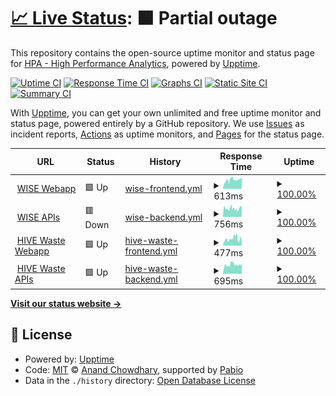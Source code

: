 # [📈 Live Status](https://status.wise.hpa.ai): <!--live status--> **🟧 Partial outage**

This repository contains the open-source uptime monitor and status page for [HPA - High Performance Analytics](https://hpa.ai), powered by [Upptime](https://github.com/upptime/upptime).

[![Uptime CI](https://github.com/high-performance-analytics/hpa-uptime/workflows/Uptime%20CI/badge.svg)](https://github.com/high-performance-analytics/hpa-uptime/actions?query=workflow%3A%22Uptime+CI%22)
[![Response Time CI](https://github.com/high-performance-analytics/hpa-uptime/workflows/Response%20Time%20CI/badge.svg)](https://github.com/high-performance-analytics/hpa-uptime/actions?query=workflow%3A%22Response+Time+CI%22)
[![Graphs CI](https://github.com/high-performance-analytics/hpa-uptime/workflows/Graphs%20CI/badge.svg)](https://github.com/high-performance-analytics/hpa-uptime/actions?query=workflow%3A%22Graphs+CI%22)
[![Static Site CI](https://github.com/high-performance-analytics/hpa-uptime/workflows/Static%20Site%20CI/badge.svg)](https://github.com/high-performance-analytics/hpa-uptime/actions?query=workflow%3A%22Static+Site+CI%22)
[![Summary CI](https://github.com/high-performance-analytics/hpa-uptime/workflows/Summary%20CI/badge.svg)](https://github.com/high-performance-analytics/hpa-uptime/actions?query=workflow%3A%22Summary+CI%22)

With [Upptime](https://upptime.js.org), you can get your own unlimited and free uptime monitor and status page, powered entirely by a GitHub repository. We use [Issues](https://github.com/high-performance-analytics/hpa-uptime/issues) as incident reports, [Actions](https://github.com/high-performance-analytics/hpa-uptime/actions) as uptime monitors, and [Pages](https://status.wise.hpa.ai) for the status page.

<!--start: status pages-->
<!-- This summary is generated by Upptime (https://github.com/upptime/upptime) -->
<!-- Do not edit this manually, your changes will be overwritten -->
<!-- prettier-ignore -->
| URL | Status | History | Response Time | Uptime |
| --- | ------ | ------- | ------------- | ------ |
| <img alt="" src="https://icons.duckduckgo.com/ip3/wise.hpa.ai.ico" height="13"> [WISE Webapp](https://wise.hpa.ai) | 🟩 Up | [wise-frontend.yml](https://github.com/high-performance-analytics/hpa-uptime/commits/HEAD/history/wise-frontend.yml) | <details><summary><img alt="Response time graph" src="./graphs/wise-frontend/response-time-week.png" height="20"> 613ms</summary><br><a href="https://status.hpa.ai/history/wise-frontend"><img alt="Response time 546" src="https://img.shields.io/endpoint?url=https%3A%2F%2Fraw.githubusercontent.com%2Fhigh-performance-analytics%2Fhpa-uptime%2FHEAD%2Fapi%2Fwise-frontend%2Fresponse-time.json"></a><br><a href="https://status.hpa.ai/history/wise-frontend"><img alt="24-hour response time 271" src="https://img.shields.io/endpoint?url=https%3A%2F%2Fraw.githubusercontent.com%2Fhigh-performance-analytics%2Fhpa-uptime%2FHEAD%2Fapi%2Fwise-frontend%2Fresponse-time-day.json"></a><br><a href="https://status.hpa.ai/history/wise-frontend"><img alt="7-day response time 613" src="https://img.shields.io/endpoint?url=https%3A%2F%2Fraw.githubusercontent.com%2Fhigh-performance-analytics%2Fhpa-uptime%2FHEAD%2Fapi%2Fwise-frontend%2Fresponse-time-week.json"></a><br><a href="https://status.hpa.ai/history/wise-frontend"><img alt="30-day response time 695" src="https://img.shields.io/endpoint?url=https%3A%2F%2Fraw.githubusercontent.com%2Fhigh-performance-analytics%2Fhpa-uptime%2FHEAD%2Fapi%2Fwise-frontend%2Fresponse-time-month.json"></a><br><a href="https://status.hpa.ai/history/wise-frontend"><img alt="1-year response time 546" src="https://img.shields.io/endpoint?url=https%3A%2F%2Fraw.githubusercontent.com%2Fhigh-performance-analytics%2Fhpa-uptime%2FHEAD%2Fapi%2Fwise-frontend%2Fresponse-time-year.json"></a></details> | <details><summary><a href="https://status.hpa.ai/history/wise-frontend">100.00%</a></summary><a href="https://status.hpa.ai/history/wise-frontend"><img alt="All-time uptime 100.00%" src="https://img.shields.io/endpoint?url=https%3A%2F%2Fraw.githubusercontent.com%2Fhigh-performance-analytics%2Fhpa-uptime%2FHEAD%2Fapi%2Fwise-frontend%2Fuptime.json"></a><br><a href="https://status.hpa.ai/history/wise-frontend"><img alt="24-hour uptime 100.00%" src="https://img.shields.io/endpoint?url=https%3A%2F%2Fraw.githubusercontent.com%2Fhigh-performance-analytics%2Fhpa-uptime%2FHEAD%2Fapi%2Fwise-frontend%2Fuptime-day.json"></a><br><a href="https://status.hpa.ai/history/wise-frontend"><img alt="7-day uptime 100.00%" src="https://img.shields.io/endpoint?url=https%3A%2F%2Fraw.githubusercontent.com%2Fhigh-performance-analytics%2Fhpa-uptime%2FHEAD%2Fapi%2Fwise-frontend%2Fuptime-week.json"></a><br><a href="https://status.hpa.ai/history/wise-frontend"><img alt="30-day uptime 100.00%" src="https://img.shields.io/endpoint?url=https%3A%2F%2Fraw.githubusercontent.com%2Fhigh-performance-analytics%2Fhpa-uptime%2FHEAD%2Fapi%2Fwise-frontend%2Fuptime-month.json"></a><br><a href="https://status.hpa.ai/history/wise-frontend"><img alt="1-year uptime 100.00%" src="https://img.shields.io/endpoint?url=https%3A%2F%2Fraw.githubusercontent.com%2Fhigh-performance-analytics%2Fhpa-uptime%2FHEAD%2Fapi%2Fwise-frontend%2Fuptime-year.json"></a></details>
| <img alt="" src="https://wise.hpa.ai/favicon.ico" height="13"> [WISE APIs](https://wise-api.hpa.ai/hally/health) | 🟥 Down | [wise-backend.yml](https://github.com/high-performance-analytics/hpa-uptime/commits/HEAD/history/wise-backend.yml) | <details><summary><img alt="Response time graph" src="./graphs/wise-backend/response-time-week.png" height="20"> 756ms</summary><br><a href="https://status.hpa.ai/history/wise-backend"><img alt="Response time 885" src="https://img.shields.io/endpoint?url=https%3A%2F%2Fraw.githubusercontent.com%2Fhigh-performance-analytics%2Fhpa-uptime%2FHEAD%2Fapi%2Fwise-backend%2Fresponse-time.json"></a><br><a href="https://status.hpa.ai/history/wise-backend"><img alt="24-hour response time 716" src="https://img.shields.io/endpoint?url=https%3A%2F%2Fraw.githubusercontent.com%2Fhigh-performance-analytics%2Fhpa-uptime%2FHEAD%2Fapi%2Fwise-backend%2Fresponse-time-day.json"></a><br><a href="https://status.hpa.ai/history/wise-backend"><img alt="7-day response time 756" src="https://img.shields.io/endpoint?url=https%3A%2F%2Fraw.githubusercontent.com%2Fhigh-performance-analytics%2Fhpa-uptime%2FHEAD%2Fapi%2Fwise-backend%2Fresponse-time-week.json"></a><br><a href="https://status.hpa.ai/history/wise-backend"><img alt="30-day response time 820" src="https://img.shields.io/endpoint?url=https%3A%2F%2Fraw.githubusercontent.com%2Fhigh-performance-analytics%2Fhpa-uptime%2FHEAD%2Fapi%2Fwise-backend%2Fresponse-time-month.json"></a><br><a href="https://status.hpa.ai/history/wise-backend"><img alt="1-year response time 885" src="https://img.shields.io/endpoint?url=https%3A%2F%2Fraw.githubusercontent.com%2Fhigh-performance-analytics%2Fhpa-uptime%2FHEAD%2Fapi%2Fwise-backend%2Fresponse-time-year.json"></a></details> | <details><summary><a href="https://status.hpa.ai/history/wise-backend">100.00%</a></summary><a href="https://status.hpa.ai/history/wise-backend"><img alt="All-time uptime 100.00%" src="https://img.shields.io/endpoint?url=https%3A%2F%2Fraw.githubusercontent.com%2Fhigh-performance-analytics%2Fhpa-uptime%2FHEAD%2Fapi%2Fwise-backend%2Fuptime.json"></a><br><a href="https://status.hpa.ai/history/wise-backend"><img alt="24-hour uptime 99.99%" src="https://img.shields.io/endpoint?url=https%3A%2F%2Fraw.githubusercontent.com%2Fhigh-performance-analytics%2Fhpa-uptime%2FHEAD%2Fapi%2Fwise-backend%2Fuptime-day.json"></a><br><a href="https://status.hpa.ai/history/wise-backend"><img alt="7-day uptime 100.00%" src="https://img.shields.io/endpoint?url=https%3A%2F%2Fraw.githubusercontent.com%2Fhigh-performance-analytics%2Fhpa-uptime%2FHEAD%2Fapi%2Fwise-backend%2Fuptime-week.json"></a><br><a href="https://status.hpa.ai/history/wise-backend"><img alt="30-day uptime 100.00%" src="https://img.shields.io/endpoint?url=https%3A%2F%2Fraw.githubusercontent.com%2Fhigh-performance-analytics%2Fhpa-uptime%2FHEAD%2Fapi%2Fwise-backend%2Fuptime-month.json"></a><br><a href="https://status.hpa.ai/history/wise-backend"><img alt="1-year uptime 100.00%" src="https://img.shields.io/endpoint?url=https%3A%2F%2Fraw.githubusercontent.com%2Fhigh-performance-analytics%2Fhpa-uptime%2FHEAD%2Fapi%2Fwise-backend%2Fuptime-year.json"></a></details>
| <img alt="" src="https://hivewaste.hpa.ai/favicon.ico" height="13"> [HIVE Waste Webapp](https://hivewaste.hpa.ai) | 🟩 Up | [hive-waste-frontend.yml](https://github.com/high-performance-analytics/hpa-uptime/commits/HEAD/history/hive-waste-frontend.yml) | <details><summary><img alt="Response time graph" src="./graphs/hive-waste-frontend/response-time-week.png" height="20"> 477ms</summary><br><a href="https://status.hpa.ai/history/hive-waste-frontend"><img alt="Response time 481" src="https://img.shields.io/endpoint?url=https%3A%2F%2Fraw.githubusercontent.com%2Fhigh-performance-analytics%2Fhpa-uptime%2FHEAD%2Fapi%2Fhive-waste-frontend%2Fresponse-time.json"></a><br><a href="https://status.hpa.ai/history/hive-waste-frontend"><img alt="24-hour response time 418" src="https://img.shields.io/endpoint?url=https%3A%2F%2Fraw.githubusercontent.com%2Fhigh-performance-analytics%2Fhpa-uptime%2FHEAD%2Fapi%2Fhive-waste-frontend%2Fresponse-time-day.json"></a><br><a href="https://status.hpa.ai/history/hive-waste-frontend"><img alt="7-day response time 477" src="https://img.shields.io/endpoint?url=https%3A%2F%2Fraw.githubusercontent.com%2Fhigh-performance-analytics%2Fhpa-uptime%2FHEAD%2Fapi%2Fhive-waste-frontend%2Fresponse-time-week.json"></a><br><a href="https://status.hpa.ai/history/hive-waste-frontend"><img alt="30-day response time 507" src="https://img.shields.io/endpoint?url=https%3A%2F%2Fraw.githubusercontent.com%2Fhigh-performance-analytics%2Fhpa-uptime%2FHEAD%2Fapi%2Fhive-waste-frontend%2Fresponse-time-month.json"></a><br><a href="https://status.hpa.ai/history/hive-waste-frontend"><img alt="1-year response time 481" src="https://img.shields.io/endpoint?url=https%3A%2F%2Fraw.githubusercontent.com%2Fhigh-performance-analytics%2Fhpa-uptime%2FHEAD%2Fapi%2Fhive-waste-frontend%2Fresponse-time-year.json"></a></details> | <details><summary><a href="https://status.hpa.ai/history/hive-waste-frontend">100.00%</a></summary><a href="https://status.hpa.ai/history/hive-waste-frontend"><img alt="All-time uptime 100.00%" src="https://img.shields.io/endpoint?url=https%3A%2F%2Fraw.githubusercontent.com%2Fhigh-performance-analytics%2Fhpa-uptime%2FHEAD%2Fapi%2Fhive-waste-frontend%2Fuptime.json"></a><br><a href="https://status.hpa.ai/history/hive-waste-frontend"><img alt="24-hour uptime 100.00%" src="https://img.shields.io/endpoint?url=https%3A%2F%2Fraw.githubusercontent.com%2Fhigh-performance-analytics%2Fhpa-uptime%2FHEAD%2Fapi%2Fhive-waste-frontend%2Fuptime-day.json"></a><br><a href="https://status.hpa.ai/history/hive-waste-frontend"><img alt="7-day uptime 100.00%" src="https://img.shields.io/endpoint?url=https%3A%2F%2Fraw.githubusercontent.com%2Fhigh-performance-analytics%2Fhpa-uptime%2FHEAD%2Fapi%2Fhive-waste-frontend%2Fuptime-week.json"></a><br><a href="https://status.hpa.ai/history/hive-waste-frontend"><img alt="30-day uptime 100.00%" src="https://img.shields.io/endpoint?url=https%3A%2F%2Fraw.githubusercontent.com%2Fhigh-performance-analytics%2Fhpa-uptime%2FHEAD%2Fapi%2Fhive-waste-frontend%2Fuptime-month.json"></a><br><a href="https://status.hpa.ai/history/hive-waste-frontend"><img alt="1-year uptime 100.00%" src="https://img.shields.io/endpoint?url=https%3A%2F%2Fraw.githubusercontent.com%2Fhigh-performance-analytics%2Fhpa-uptime%2FHEAD%2Fapi%2Fhive-waste-frontend%2Fuptime-year.json"></a></details>
| <img alt="" src="https://hivewaste.hpa.ai/favicon.ico" height="13"> [HIVE Waste APIs](https://hivewaste-api.hpa.ai/health/) | 🟩 Up | [hive-waste-backend.yml](https://github.com/high-performance-analytics/hpa-uptime/commits/HEAD/history/hive-waste-backend.yml) | <details><summary><img alt="Response time graph" src="./graphs/hive-waste-backend/response-time-week.png" height="20"> 695ms</summary><br><a href="https://status.hpa.ai/history/hive-waste-backend"><img alt="Response time 724" src="https://img.shields.io/endpoint?url=https%3A%2F%2Fraw.githubusercontent.com%2Fhigh-performance-analytics%2Fhpa-uptime%2FHEAD%2Fapi%2Fhive-waste-backend%2Fresponse-time.json"></a><br><a href="https://status.hpa.ai/history/hive-waste-backend"><img alt="24-hour response time 465" src="https://img.shields.io/endpoint?url=https%3A%2F%2Fraw.githubusercontent.com%2Fhigh-performance-analytics%2Fhpa-uptime%2FHEAD%2Fapi%2Fhive-waste-backend%2Fresponse-time-day.json"></a><br><a href="https://status.hpa.ai/history/hive-waste-backend"><img alt="7-day response time 695" src="https://img.shields.io/endpoint?url=https%3A%2F%2Fraw.githubusercontent.com%2Fhigh-performance-analytics%2Fhpa-uptime%2FHEAD%2Fapi%2Fhive-waste-backend%2Fresponse-time-week.json"></a><br><a href="https://status.hpa.ai/history/hive-waste-backend"><img alt="30-day response time 757" src="https://img.shields.io/endpoint?url=https%3A%2F%2Fraw.githubusercontent.com%2Fhigh-performance-analytics%2Fhpa-uptime%2FHEAD%2Fapi%2Fhive-waste-backend%2Fresponse-time-month.json"></a><br><a href="https://status.hpa.ai/history/hive-waste-backend"><img alt="1-year response time 724" src="https://img.shields.io/endpoint?url=https%3A%2F%2Fraw.githubusercontent.com%2Fhigh-performance-analytics%2Fhpa-uptime%2FHEAD%2Fapi%2Fhive-waste-backend%2Fresponse-time-year.json"></a></details> | <details><summary><a href="https://status.hpa.ai/history/hive-waste-backend">100.00%</a></summary><a href="https://status.hpa.ai/history/hive-waste-backend"><img alt="All-time uptime 100.00%" src="https://img.shields.io/endpoint?url=https%3A%2F%2Fraw.githubusercontent.com%2Fhigh-performance-analytics%2Fhpa-uptime%2FHEAD%2Fapi%2Fhive-waste-backend%2Fuptime.json"></a><br><a href="https://status.hpa.ai/history/hive-waste-backend"><img alt="24-hour uptime 100.00%" src="https://img.shields.io/endpoint?url=https%3A%2F%2Fraw.githubusercontent.com%2Fhigh-performance-analytics%2Fhpa-uptime%2FHEAD%2Fapi%2Fhive-waste-backend%2Fuptime-day.json"></a><br><a href="https://status.hpa.ai/history/hive-waste-backend"><img alt="7-day uptime 100.00%" src="https://img.shields.io/endpoint?url=https%3A%2F%2Fraw.githubusercontent.com%2Fhigh-performance-analytics%2Fhpa-uptime%2FHEAD%2Fapi%2Fhive-waste-backend%2Fuptime-week.json"></a><br><a href="https://status.hpa.ai/history/hive-waste-backend"><img alt="30-day uptime 100.00%" src="https://img.shields.io/endpoint?url=https%3A%2F%2Fraw.githubusercontent.com%2Fhigh-performance-analytics%2Fhpa-uptime%2FHEAD%2Fapi%2Fhive-waste-backend%2Fuptime-month.json"></a><br><a href="https://status.hpa.ai/history/hive-waste-backend"><img alt="1-year uptime 100.00%" src="https://img.shields.io/endpoint?url=https%3A%2F%2Fraw.githubusercontent.com%2Fhigh-performance-analytics%2Fhpa-uptime%2FHEAD%2Fapi%2Fhive-waste-backend%2Fuptime-year.json"></a></details>

<!--end: status pages-->

[**Visit our status website →**](https://status.wise.hpa.ai)

## 📄 License

- Powered by: [Upptime](https://github.com/upptime/upptime)
- Code: [MIT](./LICENSE) © [Anand Chowdhary](https://anandchowdhary.com), supported by [Pabio](https://pabio.com)
- Data in the `./history` directory: [Open Database License](https://opendatacommons.org/licenses/odbl/1-0/)

